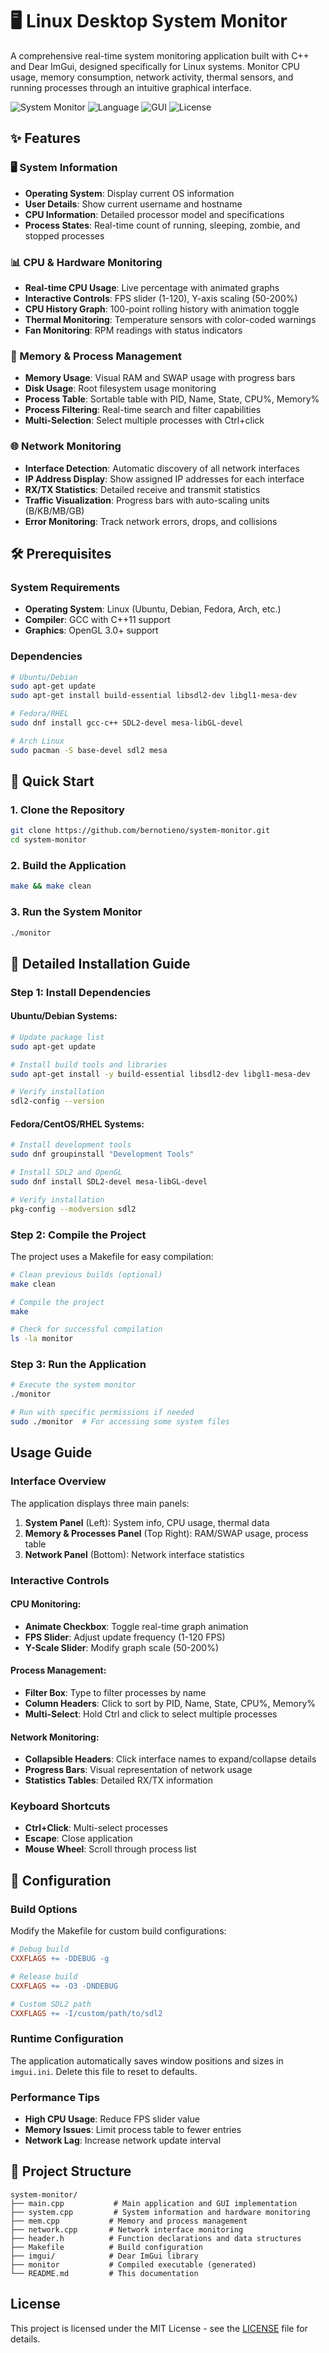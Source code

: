 # 🖥️ Linux Desktop System Monitor

A comprehensive real-time system monitoring application built with C++ and Dear ImGui, designed specifically for Linux systems. Monitor CPU usage, memory consumption, network activity, thermal sensors, and running processes through an intuitive graphical interface.

![System Monitor](https://img.shields.io/badge/Platform-Linux-blue)
![Language](https://img.shields.io/badge/Language-C%2B%2B-orange)
![GUI](https://img.shields.io/badge/GUI-Dear%20ImGui-green)
![License](https://img.shields.io/badge/License-MIT-yellow)

## ✨ Features

### 🖥️ System Information
- **Operating System**: Display current OS information
- **User Details**: Show current username and hostname
- **CPU Information**: Detailed processor model and specifications
- **Process States**: Real-time count of running, sleeping, zombie, and stopped processes

### 📊 CPU & Hardware Monitoring
- **Real-time CPU Usage**: Live percentage with animated graphs
- **Interactive Controls**: FPS slider (1-120), Y-axis scaling (50-200%)
- **CPU History Graph**: 100-point rolling history with animation toggle
- **Thermal Monitoring**: Temperature sensors with color-coded warnings
- **Fan Monitoring**: RPM readings with status indicators

### 💾 Memory & Process Management
- **Memory Usage**: Visual RAM and SWAP usage with progress bars
- **Disk Usage**: Root filesystem usage monitoring
- **Process Table**: Sortable table with PID, Name, State, CPU%, Memory%
- **Process Filtering**: Real-time search and filter capabilities
- **Multi-Selection**: Select multiple processes with Ctrl+click

### 🌐 Network Monitoring
- **Interface Detection**: Automatic discovery of all network interfaces
- **IP Address Display**: Show assigned IP addresses for each interface
- **RX/TX Statistics**: Detailed receive and transmit statistics
- **Traffic Visualization**: Progress bars with auto-scaling units (B/KB/MB/GB)
- **Error Monitoring**: Track network errors, drops, and collisions

## 🛠️ Prerequisites

### System Requirements
- **Operating System**: Linux (Ubuntu, Debian, Fedora, Arch, etc.)
- **Compiler**: GCC with C++11 support
- **Graphics**: OpenGL 3.0+ support

### Dependencies
```bash
# Ubuntu/Debian
sudo apt-get update
sudo apt-get install build-essential libsdl2-dev libgl1-mesa-dev

# Fedora/RHEL
sudo dnf install gcc-c++ SDL2-devel mesa-libGL-devel

# Arch Linux
sudo pacman -S base-devel sdl2 mesa
```

## 🚀 Quick Start

### 1. Clone the Repository
```bash
git clone https://github.com/bernotieno/system-monitor.git
cd system-monitor
```

### 2. Build the Application
```bash
make && make clean
```

### 3. Run the System Monitor
```bash
./monitor
```

## 📖 Detailed Installation Guide

### Step 1: Install Dependencies

#### Ubuntu/Debian Systems:
```bash
# Update package list
sudo apt-get update

# Install build tools and libraries
sudo apt-get install -y build-essential libsdl2-dev libgl1-mesa-dev

# Verify installation
sdl2-config --version
```

#### Fedora/CentOS/RHEL Systems:
```bash
# Install development tools
sudo dnf groupinstall "Development Tools"

# Install SDL2 and OpenGL
sudo dnf install SDL2-devel mesa-libGL-devel

# Verify installation
pkg-config --modversion sdl2
```

### Step 2: Compile the Project

The project uses a Makefile for easy compilation:

```bash
# Clean previous builds (optional)
make clean

# Compile the project
make

# Check for successful compilation
ls -la monitor
```

### Step 3: Run the Application

```bash
# Execute the system monitor
./monitor

# Run with specific permissions if needed
sudo ./monitor  # For accessing some system files
```

##  Usage Guide

### Interface Overview

The application displays three main panels:

1. **System Panel** (Left): System info, CPU usage, thermal data
2. **Memory & Processes Panel** (Top Right): RAM/SWAP usage, process table
3. **Network Panel** (Bottom): Network interface statistics

### Interactive Controls

#### CPU Monitoring:
- **Animate Checkbox**: Toggle real-time graph animation
- **FPS Slider**: Adjust update frequency (1-120 FPS)
- **Y-Scale Slider**: Modify graph scale (50-200%)

#### Process Management:
- **Filter Box**: Type to filter processes by name
- **Column Headers**: Click to sort by PID, Name, State, CPU%, Memory%
- **Multi-Select**: Hold Ctrl and click to select multiple processes

#### Network Monitoring:
- **Collapsible Headers**: Click interface names to expand/collapse details
- **Progress Bars**: Visual representation of network usage
- **Statistics Tables**: Detailed RX/TX information

### Keyboard Shortcuts
- **Ctrl+Click**: Multi-select processes
- **Escape**: Close application
- **Mouse Wheel**: Scroll through process list

## 🔧 Configuration

### Build Options

Modify the Makefile for custom build configurations:

```makefile
# Debug build
CXXFLAGS += -DDEBUG -g

# Release build
CXXFLAGS += -O3 -DNDEBUG

# Custom SDL2 path
CXXFLAGS += -I/custom/path/to/sdl2
```

### Runtime Configuration

The application automatically saves window positions and sizes in `imgui.ini`. Delete this file to reset to defaults.


### Performance Tips

- **High CPU Usage**: Reduce FPS slider value
- **Memory Issues**: Limit process table to fewer entries
- **Network Lag**: Increase network update interval

## 📁 Project Structure

```
system-monitor/
├── main.cpp           # Main application and GUI implementation
├── system.cpp         # System information and hardware monitoring
├── mem.cpp           # Memory and process management
├── network.cpp       # Network interface monitoring
├── header.h          # Function declarations and data structures
├── Makefile          # Build configuration
├── imgui/            # Dear ImGui library
├── monitor           # Compiled executable (generated)
└── README.md         # This documentation
```
## License

This project is licensed under the MIT License - see the [LICENSE](LICENSE) file for details.
